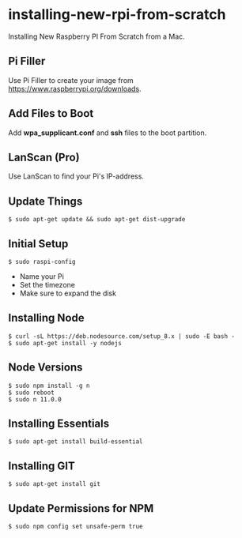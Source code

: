 # installing-new-rpi-from-scratch
Installing New Raspberry PI From Scratch from a Mac.

## Pi Filler
Use Pi Filler to create your image from https://www.raspberrypi.org/downloads.

## Add Files to Boot
Add **wpa_supplicant.conf** and **ssh** files to the boot partition.

## LanScan (Pro)
Use LanScan to find your Pi's IP-address.

## Update Things
    $ sudo apt-get update && sudo apt-get dist-upgrade

## Initial Setup
    $ sudo raspi-config

- Name your Pi
- Set the timezone
- Make sure to expand the disk

## Installing Node
    $ curl -sL https://deb.nodesource.com/setup_8.x | sudo -E bash -
    $ sudo apt-get install -y nodejs

## Node Versions
    $ sudo npm install -g n
    $ sudo reboot
    $ sudo n 11.0.0

## Installing Essentials
    $ sudo apt-get install build-essential

## Installing GIT
    $ sudo apt-get install git

## Update Permissions for NPM
    $ sudo npm config set unsafe-perm true

